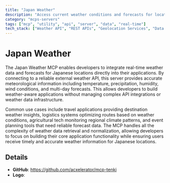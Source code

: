 ```yaml
---
title: "Japan Weather"
description: "Access current weather conditions and forecasts for locations across Japan via an external weather API."
category: "mcps-servers"
tags: ["mcp", "utility", "api", "server", "data", "real-time"]
tech_stack: ["Weather API", "REST APIs", "Geolocation Services", "Data Integration"]
---
```


# Japan Weather

The Japan Weather MCP enables developers to integrate real-time weather data and forecasts for Japanese locations directly into their applications. By connecting to a reliable external weather API, this server provides accurate meteorological information including temperature, precipitation, humidity, wind conditions, and multi-day forecasts. This allows developers to build weather-aware applications without managing complex API integrations or weather data infrastructure.

Common use cases include travel applications providing destination weather insights, logistics systems optimizing routes based on weather conditions, agricultural tech monitoring regional climate patterns, and event planning tools that need reliable forecast data. The MCP handles all the complexity of weather data retrieval and normalization, allowing developers to focus on building their core application functionality while ensuring users receive timely and accurate weather information for Japanese locations.

## Details

- **GitHub**: https://github.com/acxelerator/mcp-tenki
- **Logo**: 
